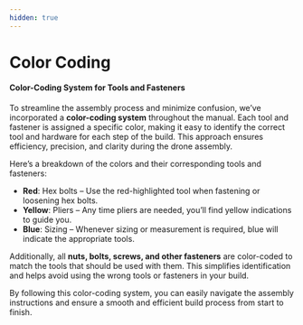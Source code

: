 ```yaml
---
hidden: true
---
```


# Color Coding

#### Color-Coding System for Tools and Fasteners

To streamline the assembly process and minimize confusion, we’ve incorporated a **color-coding system** throughout the manual. Each tool and fastener is assigned a specific color, making it easy to identify the correct tool and hardware for each step of the build. This approach ensures efficiency, precision, and clarity during the drone assembly.

Here’s a breakdown of the colors and their corresponding tools and fasteners:

* **Red**: Hex bolts – Use the red-highlighted tool when fastening or loosening hex bolts.
* **Yellow**: Pliers – Any time pliers are needed, you’ll find yellow indications to guide you.
* **Blue**: Sizing – Whenever sizing or measurement is required, blue will indicate the appropriate tools.

Additionally, all **nuts, bolts, screws, and other fasteners** are color-coded to match the tools that should be used with them. This simplifies identification and helps avoid using the wrong tools or fasteners in your build.

By following this color-coding system, you can easily navigate the assembly instructions and ensure a smooth and efficient build process from start to finish.
